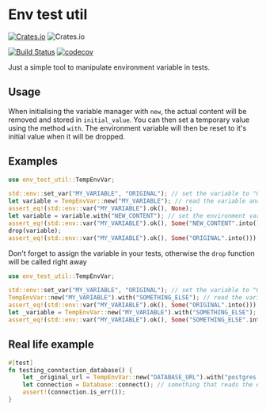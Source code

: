 # Env test util

[![Crates.io](https://img.shields.io/crates/d/env-test-util)](https://crates.io/crates/env-test-util)
![Crates.io](https://img.shields.io/crates/v/env-test-util)

[![Build Status](https://travis-ci.com/jdrouet/env-test-util.svg?branch=master)](https://travis-ci.com/jdrouet/env-test-util)
[![codecov](https://codecov.io/gh/jdrouet/env-test-util/branch/master/graph/badge.svg?token=C5ABZY8YRQ)](https://codecov.io/gh/jdrouet/env-test-util)

Just a simple tool to manipulate environment variable in tests.

## Usage

When initialising the variable manager with `new`, the actual content will be removed and stored
in `initial_value`. You can then set a temporary value using the method `with`. The environment
variable will then be reset to it's initial value when it will be dropped.

## Examples

```rust
use env_test_util::TempEnvVar;

std::env::set_var("MY_VARIABLE", "ORIGINAL"); // set the variable to "ORIGINAL"
let variable = TempEnvVar::new("MY_VARIABLE"); // read the variable and stores it
assert_eq!(std::env::var("MY_VARIABLE").ok(), None);
let variable = variable.with("NEW_CONTENT"); // set the environment variable with a new content
assert_eq!(std::env::var("MY_VARIABLE").ok(), Some("NEW_CONTENT".into()));
drop(variable);
assert_eq!(std::env::var("MY_VARIABLE").ok(), Some("ORIGINAL".into()));
```

Don't forget to assign the variable in your tests, otherwise the `drop` function will be called right away

```rust
use env_test_util::TempEnvVar;

std::env::set_var("MY_VARIABLE", "ORIGINAL"); // set the variable to "ORIGINAL"
TempEnvVar::new("MY_VARIABLE").with("SOMETHING_ELSE"); // read the variable and stores it
assert_eq!(std::env::var("MY_VARIABLE").ok(), Some("ORIGINAL".into()));
let _variable = TempEnvVar::new("MY_VARIABLE").with("SOMETHING_ELSE"); // Instead, store it in a variable
assert_eq!(std::env::var("MY_VARIABLE").ok(), Some("SOMETHING_ELSE".into()));
```

## Real life example

```rust
#[test]
fn testing_conntection_database() {
    let _original_url = TempEnvVar::new("DATABASE_URL").with("postgres://wrong-url");
    let connection = Database::connect(); // something that reads the environment variable
    assert!(connection.is_err());
}
```
